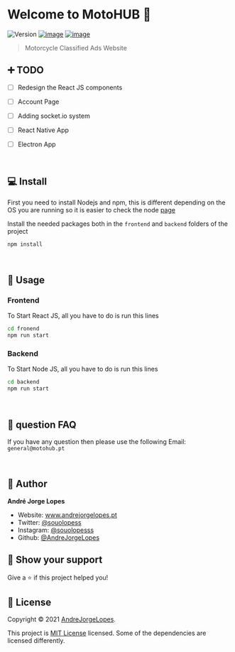 # Welcome to MotoHUB 👋
![Version](https://img.shields.io/badge/version-0.1-blue.svg?cacheSeconds=2592000)
[![image](https://img.shields.io/badge/Twitter-1DA1F2?style=for-the-badge&logo=twitter&logoColor=white)](https://twitter.com/motohubportugal)
[![image](https://img.shields.io/badge/Instagram-E4405F?style=for-the-badge&logo=instagram&logoColor=white)](https://www.instagram.com/motohubportugal/)

> Motorcycle Classified Ads Website

## ➕ TODO
- [ ] Redesign the React JS components

- [ ] Account Page
- [ ] Adding socket.io system

- [ ] React Native App

- [ ] Electron App

<br>

## 💻 Install
First you need to install Nodejs and npm, this is different depending on the OS you are running so it is easier to check the node [page](https://nodejs.org/en/download/)

Install the needed packages both in the ``frontend`` and ``backend`` folders of the project
```sh
npm install
```

<br>

## 📱 Usage
### Frontend
To Start React JS, all you have to do is run this lines
```sh
cd fronend
npm run start
```
### Backend
To Start Node JS, all you have to do is run this lines
```sh
cd backend
npm run start
```
<br>

## 💙  question FAQ

If you have any question then please use the following Email: ``general@motohub.pt``

<br>

## 👤 Author

**André Jorge Lopes**

* Website: www.andrejorgelopes.pt
* Twitter: [@souolopess](https://twitter.com/souolopess)
* Instagram: [@souolopesss](https://instagram.com/souolopesss)
* Github: [@AndreJorgeLopes](https://github.com/simcoderYoutube)

## 🌟 Show your support


Give a ⭐️ if this project helped you!


## 📝 License

Copyright © 2021 [AndreJorgeLopes](https://github.com/AndreJorgeLopes).

This project is [MIT License](https://github.com/AndreJorgeLopes/MotoHUB/blob/main/LICENSE) licensed. Some of the dependencies are licensed differently.